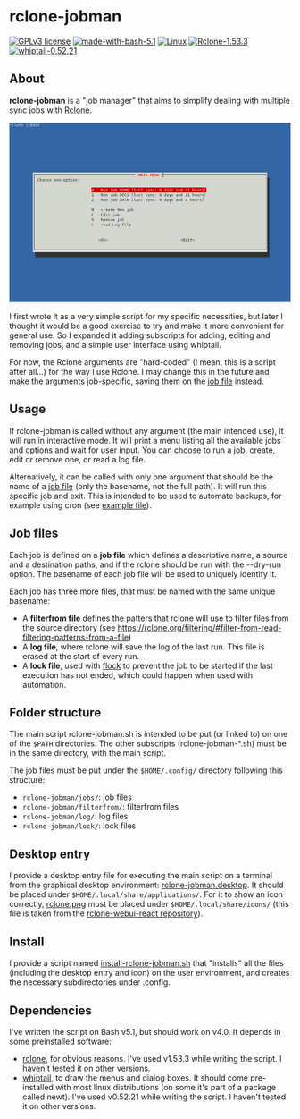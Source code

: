 # rclone-jobman

[![GPLv3 license](https://img.shields.io/badge/License-GPLv3.0-blue.svg)](https://github.com/carlescn/rclone-jobman/blob/main/LICENSE)
[![made-with-bash-5.1](https://img.shields.io/badge/Made%20with-Bash%205.1-1f425f.svg?logo=gnubash)](https://www.gnu.org/software/bash/)
[![Linux](https://img.shields.io/badge/OS-Linux-yellow.svg?logo=linux)](https://www.linux.org/)
[![Rclone-1.53.3](https://img.shields.io/badge/Depends%20on-Rclone-darkgreen.svg)](https://rclone.org/)
[![whiptail-0.52.21](https://img.shields.io/badge/Depends%20on-whiptail-darkgreen.svg)](https://linux.die.net/man/1/whiptail)

## About

**rclone-jobman** is a "job manager"
that aims to simplify dealing with multiple sync jobs
with [Rclone](https://rclone.org/).

![rclone-jobman main menu](screenshot.png)

I first wrote it as a very simple script
for my specific necessities,
but later I thought it would be a good exercise
to try and make it more convenient for general use.
So I expanded it adding subscripts
for adding, editing and removing jobs,
and a simple user interface using whiptail.

For now, the Rclone arguments are "hard-coded"
(I mean, this is a script after all...)
for the way I use Rclone.
I may change this in the future
and make the arguments job-specific,
saving them on the [job file](#job-files) instead.

## Usage

If rclone-jobman is called without any argument
(the main intended use),
it will run in interactive mode.
It will print a menu
listing all the available jobs and options
and wait for user input.
You can choose to run a job,
create, edit or remove one,
or read a log file.

Alternatively,
it can be called with only one argument
that should be the name of a [job file](#job-files)
(only the basename, not the full path).
It will run this specific job and exit.
This is intended to be used to automate backups,
for example using cron
(see [example file](https://github.com/carlescn/rclone-jobman/blob/main/example_files/cron_file_example)).

## Job files

Each job is defined on a **job file**
which defines a descriptive name,
a source and a destination paths,
and if the rclone should be run with the --dry-run option.
The basename of each job file will be used to uniquely identify it.

Each job has three more files,
that must be named with the same unique basename:

- A **filterfrom file** defines the patters that rclone will use
  to filter files from the source directory
  (see <https://rclone.org/filtering/#filter-from-read-filtering-patterns-from-a-file>)
- A **log file**, where rclone will save the log of the last run.
  This file is erased at the start of every run.
- A **lock file**, used with
  [flock](https://manpages.debian.org/testing/util-linux/flock.1.en.html)
  to prevent the job to be started
  if the last execution has not ended,
  which could happen when used with automation.

## Folder structure

The main script rclone-jobman.sh is intended to be put
(or linked to)
on one of the `$PATH` directories.
The other subscripts (rclone-jobman-*.sh) must be in the same directory,
with the main script.

The job files must be put under the `$HOME/.config/` directory
following this structure:

- `rclone-jobman/jobs/`: job files
- `rclone-jobman/filterfrom/`: filterfrom files
- `rclone-jobman/log/`: log files
- `rclone-jobman/lock/`: lock files

## Desktop entry

I provide a desktop entry file
for executing the main script on a terminal
from the graphical desktop environment:
[rclone-jobman.desktop](https://github.com/carlescn/rclone-jobman/blob/main/rclone-jobman.desktop).
It should be placed under `$HOME/.local/share/applications/`.
For it to show an icon correctly,
[rclone.png](https://github.com/carlescn/rclone-jobman/blob/main/rclone.png)
must be placed under `$HOME/.local/share/icons/`
(this file is taken from the
[rclone-webui-react repository](https://github.com/rclone/rclone-webui-react)).

## Install

I provide a script named
[install-rclone-jobman.sh](https://github.com/carlescn/rclone-jobman/blob/main/install-rclone-jobman.sh)
that "installs" all the files
(including the desktop entry and icon)
on the user environment,
and creates the necessary subdirectories under .config.

## Dependencies

I've written the script on Bash v5.1, but should work on v4.0. It depends in some preinstalled software:

- [rclone](https://rclone.org/),
  for obvious reasons. I've used v1.53.3 while writing the script. I haven't tested it on other versions.
- [whiptail](https://linux.die.net/man/1/whiptail),
  to draw the menus and dialog boxes.
  It should come pre-installed with most linux distributions
  (on some it's part of a package called newt). I've used v0.52.21 while writing the script. I haven't tested it on other versions.
  